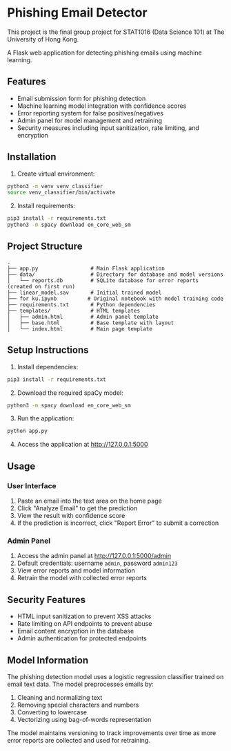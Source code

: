 # Phishing Email Detector

This project is the final group project for STAT1016 (Data Science 101) at The University of Hong Kong.

A Flask web application for detecting phishing emails using machine learning.

## Features

- Email submission form for phishing detection
- Machine learning model integration with confidence scores
- Error reporting system for false positives/negatives
- Admin panel for model management and retraining
- Security measures including input sanitization, rate limiting, and encryption

## Installation
1. Create virtual environment:
```bash
python3 -m venv venv_classifier
source venv_classifier/bin/activate
```

2. Install requirements:
```bash
pip3 install -r requirements.txt
python3 -m spacy download en_core_web_sm
```

## Project Structure

```
.
├── app.py                 # Main Flask application
├── data/                  # Directory for database and model versions
│   └── reports.db         # SQLite database for error reports (created on first run)
├── linear_model.sav       # Initial trained model
├── for ku.ipynb          # Original notebook with model training code
├── requirements.txt       # Python dependencies
├── templates/             # HTML templates
│   ├── admin.html         # Admin panel template
│   ├── base.html          # Base template with layout
│   └── index.html         # Main page template
```

## Setup Instructions

1. Install dependencies:

```bash
pip3 install -r requirements.txt
```

2. Download the required spaCy model:

```bash
python3 -m spacy download en_core_web_sm
```

3. Run the application:

```bash
python app.py
```

4. Access the application at http://127.0.0.1:5000

## Usage

### User Interface

1. Paste an email into the text area on the home page
2. Click "Analyze Email" to get the prediction
3. View the result with confidence score
4. If the prediction is incorrect, click "Report Error" to submit a correction

### Admin Panel

1. Access the admin panel at http://127.0.0.1:5000/admin
2. Default credentials: username `admin`, password `admin123`
3. View error reports and model information
4. Retrain the model with collected error reports

## Security Features

- HTML input sanitization to prevent XSS attacks
- Rate limiting on API endpoints to prevent abuse
- Email content encryption in the database
- Admin authentication for protected endpoints

## Model Information

The phishing detection model uses a logistic regression classifier trained on email text data. The model preprocesses emails by:

1. Cleaning and normalizing text
2. Removing special characters and numbers
3. Converting to lowercase
4. Vectorizing using bag-of-words representation

The model maintains versioning to track improvements over time as more error reports are collected and used for retraining.